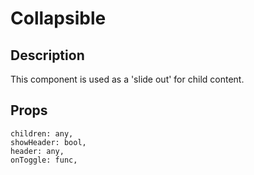 # Collapsible

## Description

This component is used as a 'slide out' for child content.

## Props

```
children: any,
showHeader: bool,
header: any,
onToggle: func,
```